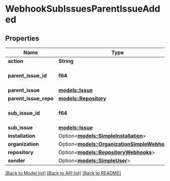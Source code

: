 # WebhookSubIssuesParentIssueAdded

## Properties

Name | Type | Description | Notes
------------ | ------------- | ------------- | -------------
**action** | **String** |  | 
**parent_issue_id** | **f64** | The ID of the parent issue. | 
**parent_issue** | [**models::Issue**](issue.md) |  | 
**parent_issue_repo** | [**models::Repository**](repository.md) |  | 
**sub_issue_id** | **f64** | The ID of the sub-issue. | 
**sub_issue** | [**models::Issue**](issue.md) |  | 
**installation** | Option<[**models::SimpleInstallation**](simple-installation.md)> |  | [optional]
**organization** | Option<[**models::OrganizationSimpleWebhooks**](organization-simple-webhooks.md)> |  | [optional]
**repository** | Option<[**models::RepositoryWebhooks**](repository-webhooks.md)> |  | [optional]
**sender** | Option<[**models::SimpleUser**](simple-user.md)> |  | [optional]

[[Back to Model list]](../README.md#documentation-for-models) [[Back to API list]](../README.md#documentation-for-api-endpoints) [[Back to README]](../README.md)


